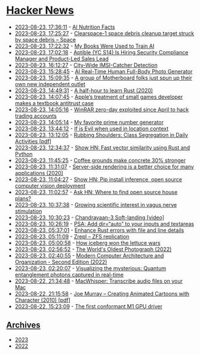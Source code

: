 # [Hacker News](https://kherrick.github.io/hacker-news/)

* [2023-08-23, 17:36:11](https://news.ycombinator.com/item?id=37239455) - [AI Nutrition Facts](https://nutrition-facts.ai)
* [2023-08-23, 17:25:27](https://news.ycombinator.com/item?id=37239272) - [Clearspace-1 space debris cleanup target struck by space debris – Space](https://www.space.com/space-debris-cleanup-mission-target-hit)
* [2023-08-23, 17:22:32](https://news.ycombinator.com/item?id=37239247) - [My Books Were Used to Train AI](https://www.theatlantic.com/books/archive/2023/08/stephen-king-books-ai-writing/675088/)
* [2023-08-23, 17:02:18](https://news.ycombinator.com/item?id=37238976) - [Aptible (YC S14) Is Hiring Security Compliance Manager and Product-Led Sales Lead](https://www.aptible.com/culture-hub/careers)
* [2023-08-23, 16:12:27](https://news.ycombinator.com/item?id=37238254) - [City-Wide IMSI-Catcher Detection](https://seaglass.cs.washington.edu/)
* [2023-08-23, 15:28:45](https://news.ycombinator.com/item?id=37237583) - [AI Real-Time Human Full-Body Photo Generator](https://generated.photos/human-generator/)
* [2023-08-23, 15:09:35](https://news.ycombinator.com/item?id=37237246) - [A group of Motherboard folks just spun up their own new independent outlet](https://www.404media.co/welcome-to-404-media/)
* [2023-08-23, 14:49:31](https://news.ycombinator.com/item?id=37236916) - [A half-hour to learn Rust (2020)](https://fasterthanli.me/articles/a-half-hour-to-learn-rust)
* [2023-08-23, 14:07:45](https://news.ycombinator.com/item?id=37236137) - [Apple’s treatment of small games developer makes a textbook antitrust case](https://9to5mac.com/2023/08/23/textbook-antitrust-case/)
* [2023-08-23, 14:05:16](https://news.ycombinator.com/item?id=37236100) - [WinRAR zero-day exploited since April to hack trading accounts](https://www.bleepingcomputer.com/news/security/winrar-zero-day-exploited-since-april-to-hack-trading-accounts/)
* [2023-08-23, 14:05:14](https://news.ycombinator.com/item?id=37236099) - [My favorite prime number generator](https://eli.thegreenplace.net/2023/my-favorite-prime-number-generator/)
* [2023-08-23, 13:44:12](https://news.ycombinator.com/item?id=37235738) - [If is Evil when used in location context](https://www.nginx.com/resources/wiki/start/topics/depth/ifisevil/)
* [2023-08-23, 13:12:05](https://news.ycombinator.com/item?id=37235333) - [Rubbing Shoulders: Class Segregation in Daily Activities [pdf]](https://maximmassenkoff.com/papers/RubbingShoulders.pdf)
* [2023-08-23, 12:34:37](https://news.ycombinator.com/item?id=37234887) - [Show HN: Fast vector similarity using Rust and Python](https://github.com/Dicklesworthstone/fast_vector_similarity)
* [2023-08-23, 11:45:25](https://news.ycombinator.com/item?id=37234404) - [Coffee grounds make concrete 30% stronger](https://www.rmit.edu.au/news/all-news/2023/aug/coffee-concrete)
* [2023-08-23, 11:31:07](https://news.ycombinator.com/item?id=37234310) - [Server-side rendering is a better choice for many applications (2020)](https://www.timr.co/server-side-rendering-is-a-thiel-truth/)
* [2023-08-23, 11:04:27](https://news.ycombinator.com/item?id=37234121) - [Show HN: Pip install inference, open source computer vision deployment](https://github.com/roboflow/inference)
* [2023-08-23, 11:02:57](https://news.ycombinator.com/item?id=37234111) - [Ask HN: Where to find open source house plans?](https://news.ycombinator.com/item?id=37234111)
* [2023-08-23, 10:37:38](https://news.ycombinator.com/item?id=37233977) - [Growing scientific interest in vagus nerve stimulation](https://www.theguardian.com/society/2023/aug/23/the-key-to-depression-obesity-alcoholism-and-more-why-the-vagus-nerve-is-so-exciting-to-scientists)
* [2023-08-23, 10:30:23](https://news.ycombinator.com/item?id=37233936) - [Chandrayaan-3 Soft-landing [video]](https://www.isro.gov.in/LIVE_telecast_of_Soft_landing.html)
* [2023-08-23, 10:26:19](https://news.ycombinator.com/item?id=37233902) - [PSA: Add dir=“auto” to your inputs and textareas](https://mough.xyz/312/psa-add-dir-auto-to-your-inputs-and-textareas)
* [2023-08-23, 05:37:01](https://news.ycombinator.com/item?id=37232229) - [Enhance Rust errors with file and line details](https://crates.io/crates/wherr)
* [2023-08-23, 05:11:09](https://news.ycombinator.com/item?id=37232103) - [Zrepl – ZFS replication](https://zrepl.github.io/)
* [2023-08-23, 05:00:58](https://news.ycombinator.com/item?id=37232057) - [How iceberg won the lettuce wars](https://www.atlasobscura.com/articles/iceberg-lettuce-wedge-salad)
* [2023-08-23, 02:56:52](https://news.ycombinator.com/item?id=37231354) - [The World's Oldest Photograph (2022)](https://www.artandobject.com/news/what-you-might-not-know-about-worlds-oldest-photograph)
* [2023-08-23, 02:40:55](https://news.ycombinator.com/item?id=37231273) - [Modern Computer Architecture and Organization - Second Edition (2022)](https://www.packtpub.com/product/modern-computer-architecture-and-organization-second-edition/9781803234519)
* [2023-08-23, 02:20:07](https://news.ycombinator.com/item?id=37231148) - [Visualizing the mysterious: Quantum entanglement photons captured in real-time](https://phys.org/news/2023-08-visualizing-mysterious-quantum-entanglement-photons.amp)
* [2023-08-22, 21:34:48](https://news.ycombinator.com/item?id=37228821) - [MacWhisper: Transcribe audio files on your Mac](https://goodsnooze.gumroad.com/l/macwhisper)
* [2023-08-22, 21:15:58](https://news.ycombinator.com/item?id=37228627) - [Joe Murray – Creating Animated Cartoons with Character (2010) [pdf]](https://joemurraystudio.com/books-by-joe-murray/)
* [2023-08-22, 15:23:09](https://news.ycombinator.com/item?id=37224042) - [The first conformant M1 GPU driver](https://rosenzweig.io/blog/first-conformant-m1-gpu-driver.html)

## [Archives](archives/index.md)

* [2023](archives/2023/index.md)
* [2022](archives/2022/index.md)
